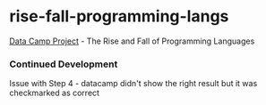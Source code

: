 # rise-fall-programming-langs
[Data Camp Project](https://www.datacamp.com/projects/435) - The Rise and Fall of Programming Languages

### Continued Development

Issue with Step 4 - datacamp didn't show the right result but it was checkmarked as correct
